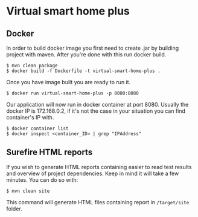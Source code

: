 # Virtual smart home plus



## Docker

In order to build docker image you first need to create .jar by building 
project with maven. After you're done with this run docker build.

```console
$ mvn clean package
$ docker build -f Dockerfile -t virtual-smart-home-plus .
```

Once you have image built you are ready to run it.

```console
$ docker run virtual-smart-home-plus -p 8080:8080
```

Our application will now run in docker container at port 8080. 
Usually the docker IP is 172.168.0.2, if it's not the case in your
situation you can find container's IP with.

```console
$ docker container list
$ docker inspect <container_ID> | grep "IPAddress"
```

## Surefire HTML reports

If you wish to generate HTML reports containing easier to read test results
and overview of project dependencies. Keep in mind it will take a few minutes.
You can do so with:

```console
$ mvn clean site
```

This command will generate HTML files containing report in
<code>/target/site</code> folder.
